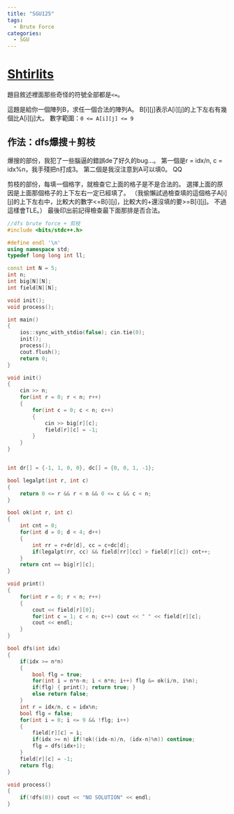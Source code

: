 ```yaml
---
title: "SGU125"
tags:
  - Brute Force
categories:
  - SGU
---
```


# [Shtirlits](https://vjudge.net/problem/SGU-125)
題目敘述裡面那些奇怪的符號全部都是`<=`。

這題是給你一個陣列B，求任一個合法的陣列A。
B[i][j]表示A[i][j]的上下左右有幾個比A[i][j]大。
數字範圍：`0 <= A[i][j] <= 9`

## 作法：dfs爆搜＋剪枝
爆搜的部份，我犯了一些腦逼的錯誤de了好久的bug...。
第一個是r = idx/n, c = idx%n，我手殘把n打成3。
第二個是我沒注意到A可以填0。
QQ

剪枝的部份，每填一個格字，就檢查它上面的格子是不是合法的。
選擇上面的原因是上面那個格子的上下左右一定已經填了。
（我偷懶試過檢查填的這個格子A[i][j]的上下左右中，比較大的數字<=B[i][j]，比較大的+還沒填的要>=B[i][j]。
不過這樣會TLE。）
最後印出前記得檢查最下面那排是否合法。

```c++
//dfs brute force + 剪枝
#include <bits/stdc++.h>

#define endl '\n'
using namespace std;
typedef long long int ll;

const int N = 5;
int n;
int big[N][N];
int field[N][N];

void init();
void process();

int main()
{
    ios::sync_with_stdio(false); cin.tie(0);
    init();
    process();
    cout.flush();
    return 0;
}

void init()
{
    cin >> n;
    for(int r = 0; r < n; r++)
    {
        for(int c = 0; c < n; c++)
        {
            cin >> big[r][c];
            field[r][c] = -1;
        }
    }
}


int dr[] = {-1, 1, 0, 0}, dc[] = {0, 0, 1, -1};

bool legalpt(int r, int c)
{
    return 0 <= r && r < n && 0 <= c && c < n;
}

bool ok(int r, int c)
{
    int cnt = 0;
    for(int d = 0; d < 4; d++)
    {
        int rr = r+dr[d], cc = c+dc[d];
        if(legalpt(rr, cc) && field[rr][cc] > field[r][c]) cnt++;
    }
    return cnt == big[r][c];
}

void print()
{
    for(int r = 0; r < n; r++)
    {
        cout << field[r][0];
        for(int c = 1; c < n; c++) cout << " " << field[r][c];
        cout << endl;
    }
}

bool dfs(int idx)
{
    if(idx >= n*n)
    {
        bool flg = true;
        for(int i = n*n-n; i < n*n; i++) flg &= ok(i/n, i%n);
        if(flg) { print(); return true; }
        else return false;
    }
    int r = idx/n, c = idx%n;
    bool flg = false;
    for(int i = 0; i <= 9 && !flg; i++)
    {
        field[r][c] = i; 
        if(idx >= n) if(!ok((idx-n)/n, (idx-n)%n)) continue;
        flg = dfs(idx+1);
    }
    field[r][c] = -1;
    return flg;
}

void process()
{
    if(!dfs(0)) cout << "NO SOLUTION" << endl;
}

```
